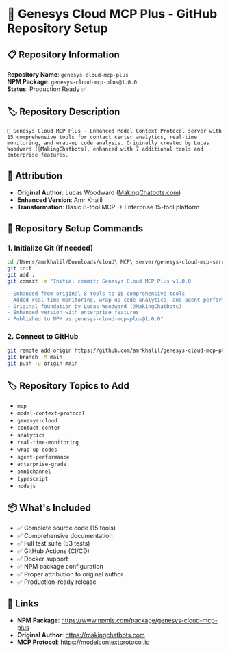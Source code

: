 # 🚀 Genesys Cloud MCP Plus - GitHub Repository Setup

## 📋 **Repository Information**

**Repository Name**: `genesys-cloud-mcp-plus`  
**NPM Package**: `genesys-cloud-mcp-plus@1.0.0`  
**Status**: Production Ready ✅

## 🏷️ **Repository Description**
```
🚀 Genesys Cloud MCP Plus - Enhanced Model Context Protocol server with 15 comprehensive tools for contact center analytics, real-time monitoring, and wrap-up code analysis. Originally created by Lucas Woodward (@MakingChatbots), enhanced with 7 additional tools and enterprise features.
```

## 👥 **Attribution**
- **Original Author**: Lucas Woodward ([MakingChatbots.com](https://makingchatbots.com))
- **Enhanced Version**: Amr Khalil
- **Transformation**: Basic 8-tool MCP → Enterprise 15-tool platform

## 🔧 **Repository Setup Commands**

### 1. Initialize Git (if needed)
```bash
cd /Users/amrkhalil/Downloads/cloud\ MCP\ server/genesys-cloud-mcp-server
git init
git add .
git commit -m "Initial commit: Genesys Cloud MCP Plus v1.0.0

- Enhanced from original 8 tools to 15 comprehensive tools
- Added real-time monitoring, wrap-up code analytics, and agent performance metrics
- Original foundation by Lucas Woodward (@MakingChatbots)
- Enhanced version with enterprise features
- Published to NPM as genesys-cloud-mcp-plus@1.0.0"
```

### 2. Connect to GitHub
```bash
git remote add origin https://github.com/amrkhalil/genesys-cloud-mcp-plus.git
git branch -M main
git push -u origin main
```

## 🏷️ **Repository Topics to Add**
- `mcp`
- `model-context-protocol`
- `genesys-cloud`
- `contact-center`
- `analytics`
- `real-time-monitoring`
- `wrap-up-codes`
- `agent-performance`
- `enterprise-grade`
- `omnichannel`
- `typescript`
- `nodejs`

## 📦 **What's Included**
- ✅ Complete source code (15 tools)
- ✅ Comprehensive documentation
- ✅ Full test suite (53 tests)
- ✅ GitHub Actions (CI/CD)
- ✅ Docker support
- ✅ NPM package configuration
- ✅ Proper attribution to original author
- ✅ Production-ready release

## 🔗 **Links**
- **NPM Package**: https://www.npmjs.com/package/genesys-cloud-mcp-plus
- **Original Author**: https://makingchatbots.com
- **MCP Protocol**: https://modelcontextprotocol.io 